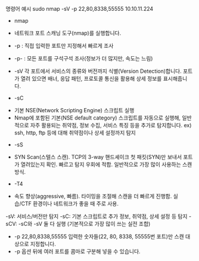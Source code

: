 명령어 예시
sudo nmap -sV -p 22,80,8338,55555 10.10.11.224

* nmap
- 네트워크 포트 스캐닝 도구(nmap)를 실행합니다.

* -p : 직접 입력한 포트만 지정해서 빠르게 조사
* -p- : 모든 포트를 구석구석 조사(정보가 더 많지만, 속도는 느림)

* -sV
각 포트에서 서비스의 종류와 버전까지 식별(Version Detection)합니다.
포트가 열려 있으면 배너, 응답 패턴, 프로토콜 통신을 활용해 상세 정보를 표시해줍니다.

* -sC
- 기본 NSE(Network Scripting Engine) 스크립트 실행
- Nmap에 포함된 기본(NSE default category) 스크립트를 자동으로 실행해,
일반적으로 자주 활용되는 취약점, 정보 수집, 서비스 특징 등을 추가로 탐지합니다.
ex) ssh, http, ftp 등에 대해 취약점이나 상세 설정까지 탐지

* -sS
- SYN Scan(스텔스 스캔). TCP의 3-way 핸드셰이크 첫 패킷(SYN)만 보내서 포트가 열려있는지 확인. 빠르고 탐지 우회에 적합. 일반적으로 가장 많이 사용하는 스캔 방식.

* -T4
- 속도 향상(aggressive, 빠름). 타이밍을 조절해 스캔을 더 빠르게 진행함. 실습/CTF 환경이나 네트워크가 좋을 때 주로 사용.

-sV: 서비스/버전만 탐지
-sC: 기본 스크립트로 추가 정보, 취약점, 상세 설정 등 탐지
-sCV: -sC와 -sV 둘 다 실행 (기본적으로 가장 많이 쓰는 실전 조합)

+ -p 22,80,8338,55555
입력한 숫자들(22, 80, 8338, 55555번 포트)만 스캔 대상으로 지정합니다.
+ -p 옵션 뒤에 여러 포트를 콤마로 구분해 넣을 수 있습니다.

